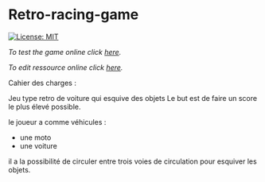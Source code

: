# Retro-racing-game
[![License: MIT](https://img.shields.io/badge/License-MIT-yellow.svg)](LICENSE)

*To test the game online click [here](https://kitao.github.io/pyxel/wasm/launcher/?run=rattlessnake.retro-racing-game.game).*

*To edit ressource online click [here](https://kitao.github.io/pyxel/wasm/launcher/?edit=rattlessnake.retro-racing-game.graphics).*

Cahier des charges :

Jeu type retro de voiture qui esquive des objets
Le but est de faire un score le plus élevé possible.

le joueur a comme véhicules :
  - une moto
  - une voiture
 
 il a la possibilité de circuler entre trois voies de circulation pour esquiver les objets.
